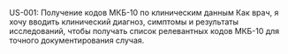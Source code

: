 US-001: Получение кодов МКБ-10 по клиническим данным
Как врач,
я хочу вводить клинический диагноз, симптомы и результаты исследований,
чтобы получать список релевантных кодов МКБ-10 для точного документирования случая.


